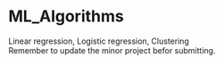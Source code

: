 # ML_Algorithms
Linear regression,
Logistic regression,
Clustering</br> 
Remember to update the minor project befor submitting.

